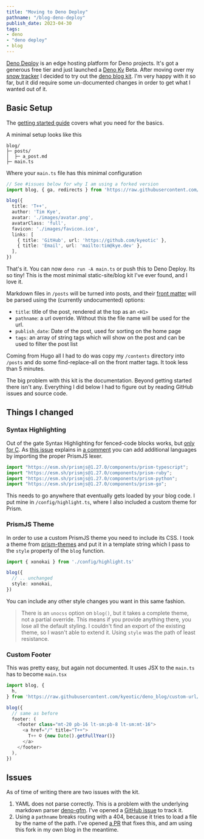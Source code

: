 ```yaml
---
title: "Moving to Deno Deploy"
pathname: "/blog-deno-deploy"
publish_date: 2023-04-30
tags:
- deno
- "deno deploy"
- blog
---
```


[Deno Deploy](https://deno.com/deploy) is an edge hosting platform for Deno projects. It's got a generous free tier and just launched a [Deno Kv](https://deno.com/manual@v1.32.4/runtime/kv) Beta. After moving over my [snow tracker](https://snow.kye.dev/) I decided to try out the [deno blog kit](https://deno.land/x/blog@0.5.0). I'm very happy with it so far, but it did require some un-documented changes in order to get what I wanted out of it.

## Basic Setup

The [getting started guide](https://deno.land/x/blog@0.5.0#getting-started) covers what you need for the basics.

A minimal setup looks like this

```
blog/
├─ posts/
│  ├─ a_post.md
├─ main.ts
```

Where your `main.ts` file has this minimal configuration

```ts
// See #issues below for why I am using a forked version
import blog, { ga, redirects } from 'https://raw.githubusercontent.com/kyeotic/deno_blog/custom-url/blog.tsx'

blog({
  title: 'T++',
  author: 'Tim Kye',
  avatar: './images/avatar.png',
  avatarClass: 'full',
  favicon: './images/favicon.ico',
  links: [
    { title: 'GitHub', url: 'https://github.com/kyeotic' },
    { title: 'Email', url: 'mailto:tim@kye.dev' },
  ],
})
```

That's it. You can now `deno run -A main.ts` or push this to Deno Deploy. Its so tiny! This is the most minimal static-site/blog kit I've ever found, and I love it.

Markdown files in `/posts` will be turned into posts, and their [front matter](https://jekyllrb.com/docs/front-matter/) will be parsed using the (currently undocumented) options:

* `title`: title of the post, rendered at the top as an `<H1>`
* `pathname`: a url override. Without this the file name will be used for the url.
* `publish_date`: Date of the post, used for sorting on the home page
* `tags`: an array of string tags which will show on the post and can be used to filter the post list

Coming from Hugo all I had to do was copy my `/contents` directory into `/posts` and do some find-replace-all on the front matter tags. It took less than 5 minutes.

The big problem with this kit is the documentation. Beyond getting started there isn't any. Everything I did below I had to figure out by reading GitHub issues and source code.

## Things I changed

### Syntax Highlighting

Out of the gate Syntax Highlighting for fenced-code blocks works, but [only for C](https://github.com/denoland/deno_blog/issues/15). As [this issue](https://github.com/denoland/deno_blog/issues/15) explains in [a comment](https://github.com/denoland/deno_blog/issues/15#issuecomment-1181923643) you can add additional languages by importing the proper PrismJS lexer.

```ts
import "https://esm.sh/prismjs@1.27.0/components/prism-typescript";
import "https://esm.sh/prismjs@1.27.0/components/prism-ruby";
import "https://esm.sh/prismjs@1.27.0/components/prism-python";
import "https://esm.sh/prismjs@1.27.0/components/prism-go";
```

This needs to go anywhere that eventually gets loaded by your blog code. I put mine in `/config/highlight.ts`, where I also included a custom theme for Prism.

### PrismJS Theme

In order to use a custom PrismJS theme you need to include its CSS. I took a theme from [prism-themes](https://github.com/PrismJS/prism-themes) and put it in a template string which I pass to the `style` property of the `blog` function. 

```ts
import { xonokai } from './config/highlight.ts'

blog({
  // .. unchanged
  style: xonokai,
})
```

You can include any other style changes you want in this same fashion.

> There is an `unocss` option on `blog()`, but it takes a complete theme, not a partial override. This means if you provide anything there, you lose all the default styling. I couldn't find an export of the existing theme, so I wasn't able to extend it. Using `style` was the path of least resistance.

### Custom Footer

This was pretty easy, but again not documented. It uses JSX to the `main.ts` has to become `main.tsx`


```ts
import blog, {
  h,
} from 'https://raw.githubusercontent.com/kyeotic/deno_blog/custom-url/blog.tsx'

blog({
  // same as before
  footer: (
    <footer class="mt-20 pb-16 lt-sm:pb-8 lt-sm:mt-16">
      <a href="/" title="T++">
        T++ © {new Date().getFullYear()}
      </a>
    </footer>
  ),
})

```

## Issues

As of time of writing there are two issues with the kit.

1. YAML does not parse correctly. This is a problem with the underlying markdown parser [deno-gfm](https://github.com/denoland/deno-gfm). I've opened a [GitHub issue](https://github.com/denoland/deno-gfm/issues/60) to track it.
2. Using a `pathname` breaks routing with a 404, because it tries to load a file by the name of the path. I've opened [a PR](https://github.com/denoland/deno_blog/pull/130) that fixes this, and am using this fork in my own blog in the meantime.